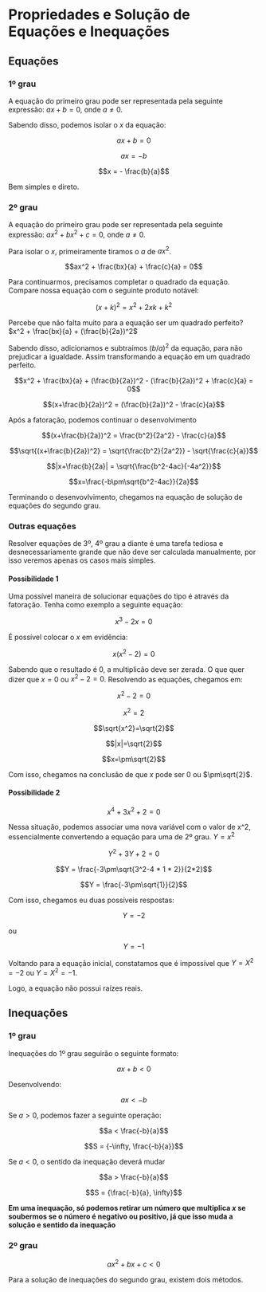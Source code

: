 # Propriedades e Solução de Equações e Inequações

## Equações

### 1º grau

A equação do primeiro grau pode ser representada pela seguinte expressão: $ax+b=0$, onde $a \neq 0$.

Sabendo disso, podemos isolar o $x$ da equação:

$$ax + b = 0$$

$$ax = -b$$

$$x = - \frac{b}{a}$$

Bem simples e direto.

### 2º grau

A equação do primeiro grau pode ser representada pela seguinte expressão: $ax^2 + bx^2 + c = 0$, onde $a \neq 0$.

Para isolar o $x$, primeiramente tiramos o $a$ de $ax^2$.

$$ax^2 + \frac{bx}{a} + \frac{c}{a} = 0$$

Para continuarmos, precisamos completar o quadrado da equação. Compare nossa equação com o seguinte produto notável:

$$(x+k)^2 = x^2 + 2xk + k^2$$

Percebe que não falta muito para a equação ser um quadrado perfeito? $x^2 + \frac{bx}{a} + (\frac{b}{2a})^2$

Sabendo disso, adicionamos e subtraímos $(b/a)^2$ da equação, para não prejudicar a igualdade. Assim transformando a equação em um quadrado perfeito.

$$x^2 + \frac{bx}{a} + (\frac{b}{2a})^2 - (\frac{b}{2a})^2 + \frac{c}{a} = 0$$

$$(x+\frac{b}{2a})^2 = (\frac{b}{2a})^2 - \frac{c}{a}$$

Após a fatoração, podemos continuar o desenvolvimento

$$(x+\frac{b}{2a})^2 = \frac{b^2}{2a^2} - \frac{c}{a}$$

$$\sqrt{(x+\frac{b}{2a})^2} = \sqrt{\frac{b^2}{2a^2}} - \sqrt{\frac{c}{a}}$$

$$|x+\frac{b}{2a}| = \sqrt{\frac{b^2-4ac}{-4a^2}}$$

$$x=\frac{-b\pm\sqrt{b^2-4ac}}{2a}$$

Terminando o desenvovlvimento, chegamos na equação de solução de equações do segundo grau.

### Outras equações

Resolver equações de 3º, 4º grau a diante é uma tarefa tediosa e desnecessariamente grande que não deve ser calculada manualmente, por isso veremos apenas os casos mais simples.

#### Possibilidade 1

Uma possível maneira de solucionar equações do tipo é através da fatoração. Tenha como exemplo a seguinte equação:

$$x^3 - 2x = 0$$

É possível colocar o $x$ em evidência:

$$x(x^2-2) = 0$$

Sabendo que o resultado é 0, a multiplicão deve ser zerada. O que quer dizer que $x = 0$ ou $x^2-2=0$. Resolvendo as equações, chegamos em:

$$x^2-2=0$$

$$x^2=2$$

$$\sqrt{x^2}=\sqrt{2}$$

$$|x|=\sqrt{2}$$

$$x=\pm\sqrt{2}$$

Com isso, chegamos na conclusão de que $x$ pode ser $0$ ou $\pm\sqrt{2}$.

#### Possibilidade 2

$$x^4+3x^2+2=0$$

Nessa situação, podemos associar uma nova variável com o valor de x^2, essencialmente convertendo a equação para uma de 2º grau. $Y = x^2$

$$Y^2 + 3Y + 2 = 0$$

$$Y = \frac{-3\pm\sqrt{3^2-4 * 1 * 2}}{2*2}$$

$$Y = \frac{-3\pm\sqrt{1}}{2}$$

Com isso, chegamos eu duas possíveis respostas:

$$Y = -2$$

ou

$$Y = -1$$

Voltando para a equação inicial, constatamos que é impossível que $Y = X^2 = -2$ ou $Y = X^2 = -1$.

Logo, a equação não possui raízes reais.

## Inequações

### 1º grau

Inequações do 1º grau seguirão o seguinte formato:

$$ax+b<0$$

Desenvolvendo:

$$ax < -b$$

Se $a>0$, podemos fazer a seguinte operação:

$$a < \frac{-b}{a}$$

$$S = {-\infty, \frac{-b}{a}}$$

Se $a<0$, o sentido da inequação deverá mudar

$$a > \frac{-b}{a}$$

$$S = {\frac{-b}{a}, \infty}$$

**Em uma inequação, só podemos retirar um número que multiplica $x$ se soubermos se o número é negativo ou positivo, já que isso muda a solução e sentido da inequação**

### 2º grau

$$ax^2+bx+c < 0$$

Para a solução de inequações do segundo grau, existem dois métodos.